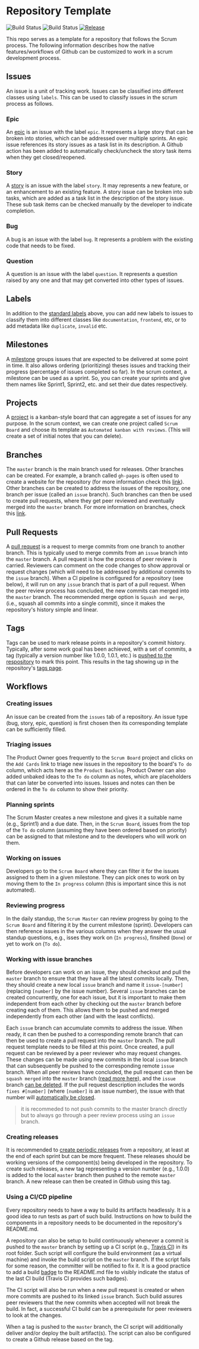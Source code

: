 # Repository Template

![Build Status](https://github.com/UCLA-CS130-23Fall/EasySplit/actions/workflows/checks.yml/badge.svg)
![Build Status](https://github.com/UCLA-CS130-23Fall/EasySplit/actions/workflows/epics.yml/badge.svg)
[![Release](https://img.shields.io/github/v/release/melaasar/cs130-template?label=release)](https://github.com/melaasar/cs130-template/releases/latest)

This repo serves as a template for a repository that follows the Scrum process. The following information describes how the native features/workflows of Github can be customized to work in a scrum development process.

## Issues

An issue is a unit of tracking work. Issues can be classified into different classes using `labels`. This can be used to classify issues in the scrum process as follows.

### Epic

An [epic](https://dev.to/jorenrui/a-look-into-how-i-manage-my-personal-projects-my-git-github-workflow-1e7h#epic-issue) is an issue with the label `epic`. It represents a large story that can be broken into stories, which can be addressed over multiple sprints. An epic issue references its story issues as a task list in its description. A Github action has been added to automatically check/uncheck the story task items when they get closed/reopened.

### Story

A [story](https://www.atlassian.com/agile/project-management/epics-stories-themes) is an issue with the label `story`. It may represents a new feature, or an enhancement to an existing feature. A story issue can be broken into sub tasks, which are added as a task list in the description of the story issue. These sub task items can be checked manually by the developer to indicate completion.

### Bug

A bug is an issue with the label `bug`. It represents a problem with the existing code that needs to be fixed.

### Question

A question is an issue with the label `question`. It represents a question raised by any one and that may get converted into other types of issues.

## Labels

In addition to the [standard labels](https://docs.github.com/en/free-pro-team@latest/github/managing-your-work-on-github/managing-labels#about-default-labels) above, you can add new labels to issues to classify them into different classes like `documentation`, `frontend`, etc, or to add metadata like `duplicate`, `invalid` etc.

## Milestones

A [milestone](https://docs.github.com/en/free-pro-team@latest/github/managing-your-work-on-github/tracking-the-progress-of-your-work-with-milestones) groups issues that are expected to be delivered at some point in time. It also allows ordering (prioritizing) theses issues and tracking their progress (percentage of issues completed so far). In the scrum context, a milestone can be used as a sprint. So, you can create your sprints and give them names like Sprint1, Sprint2, etc. and set their due dates respectively.

## Projects

A [project](https://docs.github.com/en/free-pro-team@latest/github/managing-your-work-on-github/tracking-the-progress-of-your-work-with-project-boards) is a kanban-style board that can aggregate a set of issues for any purpose. In the scrum context, we can create one project called `Scrum Board` and choose its template as `Automated kanban with reviews`. (This will create a set of initial notes that you can delete).

## Branches

The `master` branch is the main branch used for releases. Other branches can be created. For example, a branch called `gh-pages` is often used to create a website for the repository (for more information check this [link](https://pages.github.com/)). Other branches can be created to address the issues of the repository, one branch per issue (called an `issue` branch). Such branches can then be used to create pull requests, where they get peer reviewed and eventually merged into the `master` branch. For more information on branches, check this [link](https://docs.github.com/en/free-pro-team@latest/github/collaborating-with-issues-and-pull-requests/about-branches).

## Pull Requests

A [pull request](https://docs.github.com/en/free-pro-team@latest/github/collaborating-with-issues-and-pull-requests/about-pull-requests) is a request to merge commits from one branch to another branch. This is typically used to merge commits from an `issue` branch into the `master` branch. A pull request is how the process of peer review is carried. Reviewers can comment on the code changes to show approval or request changes (which will need to be addressed by additional commits to the `issue` branch). When a CI pipeline is configured for a repository (see below), it will run on any `issue` branch that is part of a pull request. When the peer review process has concluded, the new commits can merged into the `master` branch. The recommended merge option is `Squash and merge`, (i.e., squash all commits into a single commit), since it makes the repository's history simple and linear.

## Tags

Tags can be used to mark release points in a repository's commit history. Typically, after some work goal has been achieved, with a set of commits, a tag (typically a version number like 1.0.0, 1.0.1, etc.) is [pushed to the respository](https://stackoverflow.com/questions/18216991/create-a-tag-in-a-github-repository) to mark this point. This results in the tag showing up in the repository's [tags page](https://docs.github.com/en/free-pro-team@latest/github/administering-a-repository/viewing-your-repositorys-releases-and-tags).

## Workflows

### Creating issues

An issue can be created from the `issues` tab of a repository. An issue type (bug, story, epic, question) is first chosen then its corresponding template can be sufficiently filled.

### Triaging issues

The Product Owner goes frequently to the `Scrum Board` project and clicks on the `Add Cards` link to triage new issues in the repository to the board's `To do` column, which acts here as the `Product Backlog`. Product Owner can also added unbaked ideas to the `To do` column as notes, which are placeholders that can later be converted into issues. Issues and notes can then be ordered in the `To do` column to show their priority.

### Planning sprints

The Scrum Master creates a new milestone and gives it a suitable name (e.g., Sprint1) and a due date. Then, in the `Scrum Board`, issues from the top of the `To do` column (assuming they have been ordered based on priority) can be assigned to that milestone and to the developers who will work on them.

### Working on issues

Developers go to the `Scrum Board` where they can filter it for the issues assigned to them in a given milestone. They can pick ones to work on by moving them to the `In progress` column (this is important since this is not automated).

### Reviewing progress

In the daily standup, the `Scrum Master` can review progress by going to the `Scrum Board` and filtering it by the current milestone (sprint). Developers can then reference issues in the various columns when they answer the usual standup questions, e.g., isses they work on (`In progress`), finsihed (`Done`) or yet to work on (`To do`).

### Working with issue branches

Before developers can work on an issue, they should checkout and pull the `master` branch to ensure that they have all the latest commits locally. Then, they should create a new local `issue` branch and name it `issue-[number]` (replacing `[number]` by the issue number). Several `issue` branches can be created concurrently, one for each issue, but it is important to make them independent from each other by checking out the `master` branch before creating each of them. This allows them to be pushed and merged independently from each other (and with the least conflicts).

Each `issue` branch can accumulate commits to address the issue. When ready, it can then be pushed to a corresponding remote branch that can then be used to create a pull request into the `master` branch. The pull request template needs to be filled at this point. Once created, a pull request can be reviewed by a peer reviewer who may request changes. These changes can be made using new commits in the local `issue` branch that can subsequently be pushed to the corresponding remote `issue` branch. When all peer reviews have concluded, the pull request can then be `squash merged` into the `master` branch ([read more here](https://docs.github.com/en/free-pro-team@latest/github/collaborating-with-issues-and-pull-requests/about-pull-request-merges#squash-and-merge-your-pull-request-commits)), and the `issue` branch [can be deleted](https://docs.github.com/en/free-pro-team@latest/github/administering-a-repository/managing-the-automatic-deletion-of-branches). If the pull request description includes the words `fixes #[number]` (where `[number]` is an issue number), the issue with that number will [automatically be closed](https://docs.github.com/en/free-pro-team@latest/github/managing-your-work-on-github/linking-a-pull-request-to-an-issue#linking-a-pull-request-to-an-issue-using-a-keyword).

> it is recommeded to not push commits to the master branch directly but to always go through a peer review process using an `issue` branch.

### Creating releases

It is recommended to [create periodic releases](https://docs.github.com/en/free-pro-team@latest/github/administering-a-repository/managing-releases-in-a-repository#creating-a-release) from a repository, at least at the end of each sprint but can be more frequent. These releases should be working versions of the component(s) being developed in the repository. To create such releases, a new tag representing a version number (e.g., 1.0.0) is added to the local `master` branch then pushed to the remote `master` branch. A new release can then be created in Github using this tag.

### Using a CI/CD pipeline

Every repository needs to have a way to build its artifacts headlessly. It is a good idea to run tests as part of such build. Instructions on how to build the components in a repository needs to be documented in the repository's README.md.

A repository can also be setup to build continuously whenever a commit is pushed to the `master` branch by setting up a CI script (e.g., [Travis CI](https://www.travis-ci.com/)) in its root folder. Such script will configure the build environment (as a virtual machine) and invoke the build script on the `master` branch. If the script fails for some reason, the committer will be notified to fix it. It is a good practice to add a build [badge](https://shields.io/category/version) to the README.md file to visibly indicate the status of the last CI build (Travis CI provides such badges).

The CI script will also be run when a new pull request is created or when more commits are pushed to its linked `issue` branch. Such build assures peer reviewers that the new commits when accepted will not break the build. In fact, a successful CI build can be a prerequisute for peer reviewers to look at the changes.

When a tag is pushed to the `master` branch, the CI script will additionally deliver and/or deploy the built artifact(s). The script can also be configured to create a Github release based on the tag.
